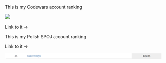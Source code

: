 
This is my Codewars account ranking
                  
![](https://www.codewars.com/users/Supermedyk/badges/large)

Link to it -> [](https://www.codewars.com/users/Supermedyk)

This is my Polish SPOJ account ranking

Link to it -> [](https://pl.spoj.com/users/supermedyk/)

![](https://github.com/Supermedyk/Supermedyk/blob/main/SPOJ.png)
